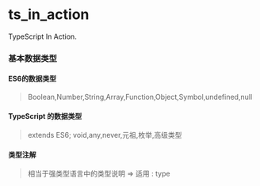 # ts_in_action
TypeScript In Action.
### 基本数据类型
#### ES6的数据类型
> Boolean,Number,String,Array,Function,Object,Symbol,undefined,null
#### TypeScript 的数据类型
> extends ES6; void,any,never,元祖,枚举,高级类型
#### 类型注解
> 相当于强类型语言中的类型说明 => 适用 : type

